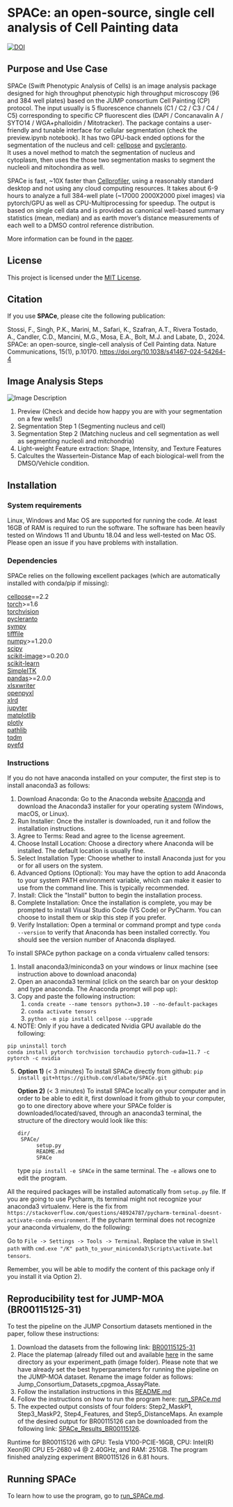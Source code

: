# SPACe: an open-source, single cell analysis of Cell Painting data

[![DOI](https://zenodo.org/badge/760841105.svg)](https://zenodo.org/doi/10.5281/zenodo.13821483)

## **Purpose and Use Case**

SPACe (Swift Phenotypic Analysis of Cells) is an image analysis package designed for high throughput phenotypic high throughput microscopy (96 and 384 well plates) based on the JUMP consortium Cell Painting (CP) protocol. The input usually is 5 fluorescence channels (C1 / C2 / C3 / C4 / C5) corresponding to specific CP fluorescent dies (DAPI / Concanavalin A / SYTO14 / WGA+phalloidin / Mitotracker). 
The package contains a user-friendly and tunable interface for cellular segmentation (check the preview.ipynb notebook).  It has two GPU-back ended options for the segmentation of the nucleus and cell: [cellpose](https://github.com/MouseLand/cellpose) and [pycleranto](https://github.com/clEsperanto/pyclesperanto_prototype).  
It uses a novel method to match the segmentation of nucleus and cytoplasm, then uses the those two segmentation masks to segment the nucleoli and mitochondira as well.

SPACe is fast, ~10X faster than [Cellprofiler](https://github.com/CellProfiler/CellProfiler), using a reasonably standard desktop and not using any cloud computing resources. It takes about 6-9 hours to analyze a full 384-well plate (~17000 2000X2000 pixel images) via pytorch/GPU as well as CPU-Multiprocessing for speedup.  The output is based on single cell data and is provided as canonical well-based summary statistics (mean, median) and as earth mover’s distance measurements of each well to a DMSO control reference distribution.  

More information can be found in the [paper](https://www.nature.com/articles/s41467-024-54264-4).

## **License**
This project is licensed under the [MIT License](https://github.com/dlabate/SPACe?tab=MIT-1-ov-file).

## **Citation**
If you use **SPACe**, please cite the following publication: 

Stossi, F., Singh, P.K., Marini, M., Safari, K., Szafran, A.T., Rivera Tostado, A., Candler, C.D., Mancini, M.G., Mosa, E.A., Bolt, M.J. and Labate, D., 2024. SPACe: an open-source, single-cell analysis of Cell Painting data. Nature Communications, 15(1), p.10170. https://doi.org/10.1038/s41467-024-54264-4


## **Image Analysis Steps**

![Image Description](https://github.com/dlabate/SPACe/raw/main/figures/image%20analysis%20steps.png)

1) Preview (Check and decide how happy you are with your segmentation on a few wells!)
2) Segmentation Step 1 (Segmenting nucleus and cell)
3) Segmentation Step 2 (Matching nucleus and cell segmentation as well as segmenting nucleoli and mitchondria)
4) Light-weight Feature extraction: Shape, Intensity, and Texture Features
5) Calcultes the Wassertein-Distance Map of each biological-well from the DMSO/Vehicle condition.

## **Installation**

### System requirements
Linux, Windows and Mac OS are supported for running the code. At least 16GB of RAM is required to run the software. The software has been heavily tested on Windows 11 and Ubuntu 18.04 and less well-tested on Mac OS. Please open an issue if you have problems with installation.

### Dependencies 
SPACe relies on the following excellent packages (which are automatically installed with conda/pip if missing):

[cellpose](https://github.com/MouseLand/cellpose)==2.2 <br>
[torch](https://github.com/pytorch/pytorch)>=1.6 <br>
[torchvision](https://github.com/pytorch/vision) <br>
[pycleranto](https://github.com/clEsperanto/pyclesperanto_prototype) <br>
[sympy](https://github.com/sympy/sympy) <br>
[tifffile](https://github.com/cgohlke/tifffile) <br>
[numpy](https://github.com/numpy/numpy)>=1.20.0 <br>
[scipy](https://github.com/scipy/scipy) <br>
[scikit-image](https://github.com/scikit-image/scikit-image)>=0.20.0 <br>
[scikit-learn](https://github.com/scikit-learn/scikit-learn) <br>
[SimpleITK](https://github.com/SimpleITK/SimpleITK) <br>
[pandas](https://github.com/pandas-dev/pandas)>=2.0.0 <br>
[xlsxwriter](https://github.com/jmcnamara/XlsxWriter) <br>
[openpyxl](https://github.com/theorchard/openpyxl) <br>
[xlrd](https://github.com/python-excel/xlrd) <br>
[jupyter](https://github.com/jupyter/notebook) <br>
[matplotlib](https://github.com/matplotlib/matplotlib) <br>
[plotly](https://github.com/plotly) <br>
[pathlib](https://github.com/budlight/pathlib) <br>
[tqdm](https://github.com/tqdm/tqdm) <br>
[pyefd](https://github.com/hbldh/pyefd) <br>

### Instructions

If you do not have anaconda installed on your computer, the first step is to install anaconda3 as follows:  
  1.	Download Anaconda: Go to the Anaconda website [Anaconda](https://www.anaconda.com/download) and download the Anaconda3 installer for your operating system (Windows, macOS, or Linux).
  2.	Run Installer: Once the installer is downloaded, run it and follow the installation instructions.
  3.	Agree to Terms: Read and agree to the license agreement.
  4.	Choose Install Location: Choose a directory where Anaconda will be installed. The default location is usually fine.
  5.	Select Installation Type: Choose whether to install Anaconda just for you or for all users on the system.
  6.	Advanced Options (Optional): You may have the option to add Anaconda to your system PATH environment variable, which can make it easier to use from the command line. This is typically recommended.
  7.	Install: Click the "Install" button to begin the installation process.
  8.	Complete Installation: Once the installation is complete, you may be prompted to install Visual Studio Code (VS Code) or PyCharm. You can choose to install them or skip this step if you prefer.
  9.	Verify Installation: Open a terminal or command prompt and type ```conda --version``` to verify that Anaconda has been installed correctly. You should see the version number of Anaconda displayed.

To install SPACe python package on a conda virtualenv called tensors:

1.	Install anaconda3/miniconda3 on your windows or linux machine (see instruction above to download anaconda)
2.	Open an anaconda3 terminal (click on the search bar on your desktop and type anaconda. The Anaconda prompt will pop up):
3.	Copy and paste the following instruction: 
    1.	``` conda create --name tensors python=3.10 --no-default-packages ```
    2.	``` conda activate tensors ```
    3.	``` python -m pip install cellpose --upgrade ```
4.	NOTE: Only if you have a dedicated Nvidia GPU available do the following:
  ```
  pip uninstall torch
  conda install pytorch torchvision torchaudio pytorch-cuda=11.7 -c pytorch -c nvidia
```
5.
     **Option 1)** (< 3 minutes)
    To install SPACe directly from github:
    ``` pip install git+https://github.com/dlabate/SPACe.git ```
  
    **Option 2)** (< 3 minutes)
    To install SPACe locally on your computer and in order to be able to edit it, first download it from github to your computer, go to one directory above where your SPACe folder is
    downloaded/located/saved, through an anaconda3 terminal, the structure of the directory would look like this:
    ```
    dir/
     SPACe/
          setup.py
          README.md
          SPACe
    ```
    type ```pip install -e SPACe``` in the same terminal. The ```-e``` allows
   	one to edit the program.
  
All the required packages will be installed automatically from ``` setup.py ``` file.
If you are going to use Pycharm, its terminal might not recognize your anaconda3 virtualenv. 
Here is the fix from 
``` https://stackoverflow.com/questions/48924787/pycharm-terminal-doesnt-activate-conda-environment ```.
If the pycharm terminal does not recognize your anaconda virtualenv, do the following:

Go to ``` File -> Settings -> Tools -> Terminal ```. Replace the value in ``` Shell path ``` with ``` cmd.exe "/K" path_to_your_miniconda3\Scripts\activate.bat tensors ```.

Remember, you will be able to modify the content of this package only if you install it via Option 2).

## **Reproducibility test for JUMP-MOA (BR00115125-31)**
To test the pipeline on the JUMP Consortium datasets mentioned in the paper, follow these instructions:
1. Download the datasets from the following link: [BR00115125-31](https://cellpainting-gallery.s3.amazonaws.com/index.html#cpg0001-cellpainting-protocol/source_4/images/2020_08_11_Stain3_Yokogawa/images/)
2. Place the platemap (already filled out and available [here](SPACe/Images_example/BR00115126/Jump_Consortium_Datasets_cpgmoa_AssayPlate/platemap.xlsx) in the same directory as your experiment_path (image folder). Please note that we have already set the best hyperparameters for running the pipeline on the JUMP-MOA dataset. Rename the image folder as follows: Jump_Consortium_Datasets_cpgmoa_AssayPlate.
3. Follow the installation instructions in this [README.md](https://github.com/dlabate/SPACe/blob/master/README.md)
4. Follow the instructions on how to run the program here: [run_SPACe.md](https://github.com/dlabate/SPACe/blob/master/run_SPACe.md)
5. The expected output consists of four folders: Step2_MaskP1, Step3_MaskP2, Step4_Features, and Step5_DistanceMaps. An example of the desired output for BR00115126 can be downloaded from the following link: [SPACe_Results_BR00115126](https://s3.console.aws.amazon.com/s3/upload/space-results).
   
Runtime for BR00115126 with GPU: Tesla V100-PCIE-16GB, CPU: Intel(R) Xeon(R) CPU E5-2680 v4 @ 2.40GHz, and RAM: 251GB. The program finished analyzing experiment BR00115126 in 6.81 hours.

## **Running SPACe**

To learn how to use the program, go to [run_SPACe.md](https://github.com/dlabate/SPACe/blob/master/run_SPACe.md).




